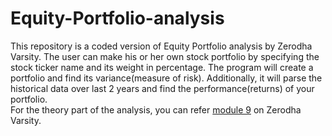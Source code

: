 # Equity-Portfolio-analysis
This repository is a coded version of Equity Portfolio analysis by Zerodha Varsity. The user can make his or her own stock portfolio by specifying the stock ticker name and its weight in percentage. The program will create a portfolio and find its variance(measure of risk). Additionally, it will parse the historical data over last 2 years and find the performance(returns) of your portfolio.  
For the theory part of the analysis, you can refer <a href="https://zerodha.com/varsity/module/risk-management/">module 9</a> on Zerodha Varsity.
